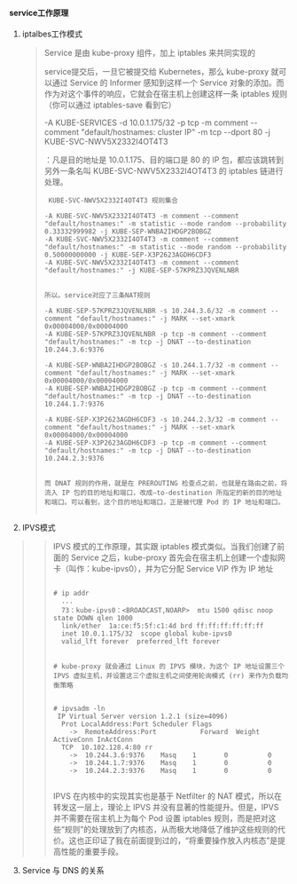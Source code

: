 #### service工作原理

1.   iptalbes工作模式

     >   Service 是由 kube-proxy 组件，加上 iptables 来共同实现的
     >
     >   service提交后，一旦它被提交给 Kubernetes，那么 kube-proxy 就可以通过 Service 的 Informer 感知到这样一个 Service 对象的添加。而作为对这个事件的响应，它就会在宿主机上创建这样一条 iptables 规则（你可以通过 iptables-save 看到它）
     >
     >   
     >
     >   -A KUBE-SERVICES -d 10.0.1.175/32 -p tcp -m comment --comment "default/hostnames: cluster IP" -m tcp --dport 80 -j KUBE-SVC-NWV5X2332I4OT4T3
     >
     >   ：凡是目的地址是 10.0.1.175、目的端口是 80 的 IP 包，都应该跳转到另外一条名叫 KUBE-SVC-NWV5X2332I4OT4T3 的 iptables 链进行处理。
     >
     >   
     >
     >   ```shell
     >    KUBE-SVC-NWV5X2332I4OT4T3 规则集合
     >    
     >   -A KUBE-SVC-NWV5X2332I4OT4T3 -m comment --comment "default/hostnames:" -m statistic --mode random --probability 0.33332999982 -j KUBE-SEP-WNBA2IHDGP2BOBGZ
     >   -A KUBE-SVC-NWV5X2332I4OT4T3 -m comment --comment "default/hostnames:" -m statistic --mode random --probability 0.50000000000 -j KUBE-SEP-X3P2623AGDH6CDF3
     >   -A KUBE-SVC-NWV5X2332I4OT4T3 -m comment --comment "default/hostnames:" -j KUBE-SEP-57KPRZ3JQVENLNBR
     >   
     >   
     >   所以。service对应了三条NAT规则
     >   
     >   -A KUBE-SEP-57KPRZ3JQVENLNBR -s 10.244.3.6/32 -m comment --comment "default/hostnames:" -j MARK --set-xmark 0x00004000/0x00004000
     >   -A KUBE-SEP-57KPRZ3JQVENLNBR -p tcp -m comment --comment "default/hostnames:" -m tcp -j DNAT --to-destination 10.244.3.6:9376
     >   
     >   -A KUBE-SEP-WNBA2IHDGP2BOBGZ -s 10.244.1.7/32 -m comment --comment "default/hostnames:" -j MARK --set-xmark 0x00004000/0x00004000
     >   -A KUBE-SEP-WNBA2IHDGP2BOBGZ -p tcp -m comment --comment "default/hostnames:" -m tcp -j DNAT --to-destination 10.244.1.7:9376
     >   
     >   -A KUBE-SEP-X3P2623AGDH6CDF3 -s 10.244.2.3/32 -m comment --comment "default/hostnames:" -j MARK --set-xmark 0x00004000/0x00004000
     >   -A KUBE-SEP-X3P2623AGDH6CDF3 -p tcp -m comment --comment "default/hostnames:" -m tcp -j DNAT --to-destination 10.244.2.3:9376
     >   
     >   
     >   而 DNAT 规则的作用，就是在 PREROUTING 检查点之前，也就是在路由之前，将流入 IP 包的目的地址和端口，改成–to-destination 所指定的新的目的地址和端口。可以看到，这个目的地址和端口，正是被代理 Pod 的 IP 地址和端口。
     >   
     >   
     >   ```

2.   IPVS模式

>   >   IPVS 模式的工作原理，其实跟 iptables 模式类似。当我们创建了前面的 Service 之后，kube-proxy 首先会在宿主机上创建一个虚拟网卡（叫作：kube-ipvs0），并为它分配 Service VIP 作为 IP 地址
>   >
>   >   ```
>   >   
>   >   # ip addr
>   >     ...
>   >     73：kube-ipvs0：<BROADCAST,NOARP>  mtu 1500 qdisc noop state DOWN qlen 1000
>   >     link/ether  1a:ce:f5:5f:c1:4d brd ff:ff:ff:ff:ff:ff
>   >     inet 10.0.1.175/32  scope global kube-ipvs0
>   >     valid_lft forever  preferred_lft forever
>   >     
>   >     
>   >   # kube-proxy 就会通过 Linux 的 IPVS 模块，为这个 IP 地址设置三个 IPVS 虚拟主机，并设置这三个虚拟主机之间使用轮询模式 (rr) 来作为负载均衡策略
>   >   
>   >   
>   >   # ipvsadm -ln
>   >    IP Virtual Server version 1.2.1 (size=4096)
>   >     Prot LocalAddress:Port Scheduler Flags
>   >       ->  RemoteAddress:Port           Forward  Weight ActiveConn InActConn     
>   >     TCP  10.102.128.4:80 rr
>   >       ->  10.244.3.6:9376    Masq    1       0          0         
>   >       ->  10.244.1.7:9376    Masq    1       0          0
>   >       ->  10.244.2.3:9376    Masq    1       0          0
>   >       
>   >   ```
>   >
>   >   IPVS 在内核中的实现其实也是基于 Netfilter 的 NAT 模式，所以在转发这一层上，理论上 IPVS 并没有显著的性能提升。但是，IPVS 并不需要在宿主机上为每个 Pod 设置 iptables 规则，而是把对这些“规则”的处理放到了内核态，从而极大地降低了维护这些规则的代价。这也正印证了我在前面提到过的，“将重要操作放入内核态”是提高性能的重要手段。



3.   Service 与 DNS 的关系

     >   